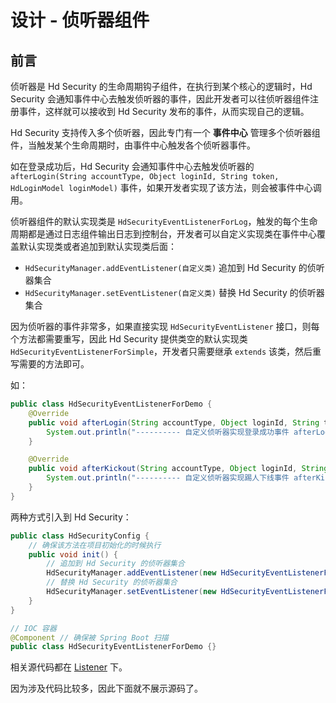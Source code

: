 # 设计 - 侦听器组件

## 前言

侦听器是 Hd Security 的生命周期钩子组件，在执行到某个核心的逻辑时，Hd Security 会通知事件中心去触发侦听器的事件，因此开发者可以往侦听器组件注册事件，这样就可以接收到 Hd Security 发布的事件，从而实现自己的逻辑。

Hd Security 支持传入多个侦听器，因此专门有一个 **事件中心** 管理多个侦听器组件，当触发某个生命周期时，由事件中心触发各个侦听器事件。

如在登录成功后，Hd Security 会通知事件中心去触发侦听器的 `afterLogin(String accountType, Object loginId, String token, HdLoginModel loginModel)` 事件，如果开发者实现了该方法，则会被事件中心调用。

侦听器组件的默认实现类是 `HdSecurityEventListenerForLog`，触发的每个生命周期都是通过日志组件输出日志到控制台，开发者可以自定义实现类在事件中心覆盖默认实现类或者追加到默认实现类后面：

- `HdSecurityManager.addEventListener(自定义类)` 追加到 Hd Security 的侦听器集合
- `HdSecurityManager.setEventListener(自定义类)` 替换 Hd Security 的侦听器集合

因为侦听器的事件非常多，如果直接实现 `HdSecurityEventListener` 接口，则每个方法都需要重写，因此 Hd Security 提供类空的默认实现类 `HdSecurityEventListenerForSimple`，开发者只需要继承 `extends` 该类，然后重写需要的方法即可。

如：

```java
public class HdSecurityEventListenerForDemo {
    @Override
    public void afterLogin(String accountType, Object loginId, String token, HdLoginModel loginModel) {
        System.out.println("---------- 自定义侦听器实现登录成功事件 afterLogin");
    }

    @Override
    public void afterKickout(String accountType, Object loginId, String token) {
        System.out.println("---------- 自定义侦听器实现踢人下线事件 afterKickout");
    }
}
```

两种方式引入到 Hd Security：

```java
public class HdSecurityConfig {
    // 确保该方法在项目初始化的时候执行
    public void init() {
        // 追加到 Hd Security 的侦听器集合
        HdSecurityManager.addEventListener(new HdSecurityEventListenerForDemo());
        // 替换 Hd Security 的侦听器集合
        HdSecurityManager.setEventListener(new HdSecurityEventListenerForDemo());
    }
}

// IOC 容器
@Component // 确保被 Spring Boot 扫描
public class HdSecurityEventListenerForDemo {}
```

相关源代码都在 [Listener](https://github.com/Kele-Bingtang/hd-security/tree/master/hd-security-core/src/main/java/cn/youngkbt/hdsecurity/listener) 下。

因为涉及代码比较多，因此下面就不展示源码了。

